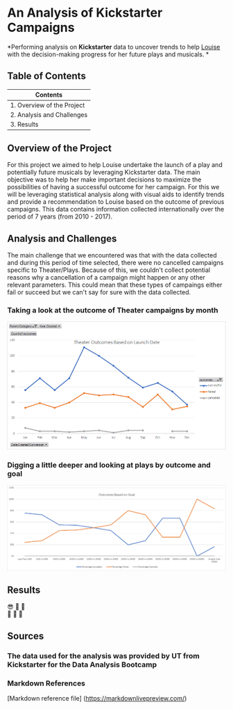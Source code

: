 # An Analysis of Kickstarter Campaigns
*Performing analysis on **Kickstarter** data to uncover trends to help <ins>Louise</ins> with the decision-making progress for her future plays and musicals. *

## Table of Contents

|Contents                   |
|---------------------------|
|1. Overview of the Project |
|2. Analysis and Challenges |
|3. Results                 |

## Overview of the Project

For this project we aimed to help Louise undertake the launch of a play and potentially future musicals by leveraging Kickstarter data. The main objective was to help her make important decisions to maximize the possibilities of having a successful outcome for her campaign. For this we will be leveraging statistical analysis along with visual aids to identify trends and provide a recommendation to Louise based on the outcome of previous campaigns. This data contains information collected internationally over the period of 7 years (from 2010 - 2017).

## Analysis and Challenges

The main challenge that we encountered was that with the data collected and during this period of time selected, there were no cancelled campaigns specific to Theater/Plays. Because of this, we couldn't collect potential reasons why a cancellation of a campaign might happen or any other relevant parameters. This could mean that these types of campaings either fail or succeed but we can't say for sure with the data collected. 

### Taking a look at the outcome of Theater campaigns by month

![Outcomes vs Goals Line Chart.](/Resources/Theater_Outcomes_vs_Launch.png "This line chart represents a comparison between Theater campaigns by month and by outcome ( Successful vs Failed vs Canceled  .")

### Digging a little deeper and looking at plays by outcome and goal

![Outcomes vs Goals Line Chart.](/Resources/Outcomes_vs_Goals.png "This line chart represents a comparison of Kickstarter Plays classified by outcome ( Successful vs Failed vs Canceled ) and by Goal ranges.")


## Results

:sunglasses: :space_invader: :robot:	
:see_no_evil: :hear_no_evil: :speak_no_evil:

## Sources

### The data used for the analysis was provided by UT from Kickstarter for the Data Analysis Bootcamp

### Markdown References
[Markdown reference file] (https://markdownlivepreview.com/)

